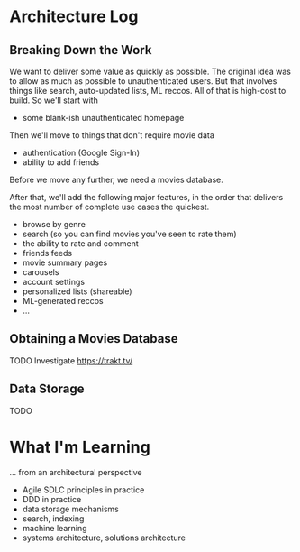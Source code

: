 # Architecture Log

## Breaking Down the Work
We want to deliver some value as quickly as possible. The original idea was
to allow as much as possible to unauthenticated users. But
that involves things like search, auto-updated lists, ML reccos. All of that
is high-cost to build. So we'll start with
- some blank-ish unauthenticated homepage

Then we'll move to things that don't require movie data
- authentication (Google Sign-In)
- ability to add friends

Before we move any further, we need a movies database.  

After that, we'll add the following major features, in the order that 
delivers the most number of complete use cases the quickest.
- browse by genre
- search (so you can find movies you've seen to rate them)
- the ability to rate and comment
- friends feeds
- movie summary pages
- carousels
- account settings
- personalized lists (shareable)
- ML-generated reccos
- ...

## Obtaining a Movies Database
TODO
Investigate https://trakt.tv/

## Data Storage
TODO

# What I'm Learning
... from an architectural perspective
- Agile SDLC principles in practice
- DDD in practice
- data storage mechanisms
- search, indexing
- machine learning
- systems architecture, solutions architecture
